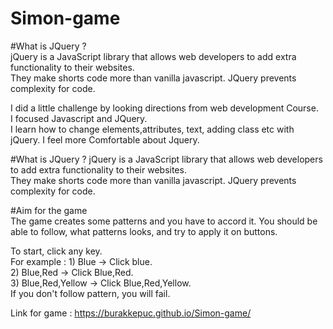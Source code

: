 # Simon-game

#What is JQuery ?    
jQuery is a JavaScript library that allows web developers to add extra functionality to their websites.   
They make shorts code more than vanilla javascript. JQuery prevents complexity for code.  

I did a little challenge by looking directions from web development Course.  
I focused Javascript and JQuery.  
I learn how to change elements,attributes, text, adding class etc with jQuery.
I feel more Comfortable about Jquery.  

#What is JQuery ? 
jQuery is a JavaScript library that allows web developers to add extra functionality to their websites.   
They make shorts code more than vanilla javascript. JQuery prevents complexity for code.  

#Aim for the game  
The game creates some patterns and you have to accord it. You should be able to follow, what patterns looks,
and try to apply it on buttons. 

To start, click any key.  
For example : 1) Blue -> Click blue.   
              2) Blue,Red -> Click Blue,Red.   
              3) Blue,Red,Yellow -> Click Blue,Red,Yellow.  
If you don't follow pattern, you will fail.  

Link for game : https://burakkepuc.github.io/Simon-game/
